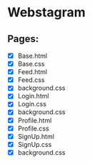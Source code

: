 # Webstagram

## Pages:

- [x] Base.html
- [x] Base.css
- [x] Feed.html
- [x] Feed.css
- [x] background.css
- [x] Login.html
- [x] Login.css
- [x] background.css
- [x] Profile.html
- [x] Profile.css
- [x] SignUp.html
- [x] SignUp.css
- [x] background.css
